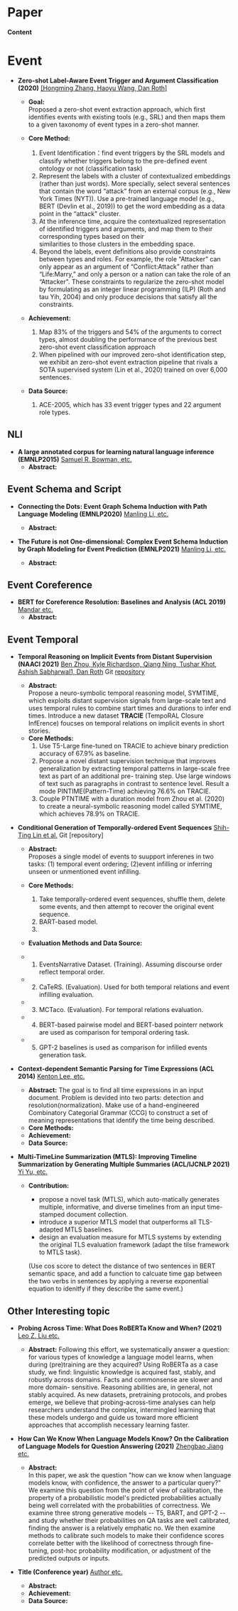 # Paper

**Content**

[//]: <              - ** **  [[ ]](https://)                   >
# Event
- **Zero-shot Label-Aware Event Trigger and Argument Classification (2020)**  [[Hongming Zhang, Haoyu Wang, Dan Roth]](https://cogcomp.seas.upenn.edu/page/publication_view/942)
  - **Goal:**  
     Proposed a zero-shot event extraction approach, which first identifies events with existing tools (e.g., SRL) and then maps them to a given taxonomy of event types in a zero-shot manner. 
  - **Core Method:**
    1. Event Identification：find event triggers by the SRL models and classify whether triggers belong to the pre-defined event ontology or not (classification task)
    2. Represent the labels with a cluster of contextualized embeddings (rather than just words). More specially, select several sentences that contain the word “attack” from an          external corpus (e.g., New York Times (NYT)). Use a pre-trained language model (e.g., BERT (Devlin et al., 2019)) to get the word embedding as a data point in the “attack"        cluster.
    3. At the inference time, acquire the contextualized representation of identified triggers and arguments, and map them to their corresponding types based on their  
       similarities to those clusters in the embedding space.
    4. Beyond the labels, event definitions also provide constraints between types and roles. For example, the role “Attacker” can only appear as an argument of “Conflict:Attack” rather than “Life:Marry,” and only a person or a nation can take the role of an “Attacker".  These constraints to regularize the zero-shot model by formulating as an integer linear programming (ILP) (Roth and tau Yih, 2004) and only produce decisions that satisfy all the constraints.
   
  - **Achievement:**
    1. Map 83% of the triggers and 54% of the arguments to correct types, almost doubling the performance of the previous best zero-shot event classification approach
    2.  When pipelined with our improved zero-shot identification step, we exhibit an zero-shot event extraction pipeline that rivals a SOTA supervised system (Lin et al., 2020)   trained on over 6,000 sentences.


   - **Data Source:**
     1. ACE-2005, which has 33 event trigger types and 22 argument role types. 

## NLI
- **A large annotated corpus for learning natural language inference (EMNLP2015)** [ Samuel R. Bowman, etc.](https://nlp.stanford.edu/pubs/snli_paper.pdf)
   - **Abstract:** 

 
## Event Schema and Script
- **Connecting the Dots: Event Graph Schema Induction with Path Language Modeling (EMNLP2020)** [Manling Li, etc.](https://aclanthology.org/2020.emnlp-main.50/)
   - **Abstract:** 

- **The Future is not One-dimensional: Complex Event Schema Induction by Graph Modeling for Event Prediction (EMNLP2021)** [Manling Li, etc.](https://aclanthology.org/2021.emnlp-main.422/)
   - **Abstract:** 

## Event Coreference
- **BERT for Coreference Resolution: Baselines and Analysis (ACL 2019)** [ Mandar etc.](https://aclanthology.org/D19-1588/)
   - **Abstract:** 


## Event Temporal

- **Temporal Reasoning on Implicit Events from Distant Supervision (NAACI 2021)**  [Ben Zhou, Kyle Richardson, Qiang Ning, Tushar Khot, Ashish Sabharwal1, Dan Roth](https://arxiv.org/abs/2010.12753)   Git [repository](https://github.com/allenai/tracie)
   - **Abstract:**  
    Propose a neuro-symbolic temporal reasoning model, SYMTIME, which exploits distant supervision signals from large-scale text and uses temporal rules to combine start times and durations to infer end times. Introduce a new dataset **TRACIE** (TempoRAL Closure InfErence) foucses on temporal relations on implicit events in short stories.
   - **Core Methods:**
     1. Use T5-Large fine-tuned on TRACIE to achieve binary prediction accuracy of 67.9% as baseline.
     2. Propose a novel distant supervision technique that improves generalization by extracting temporal patterns in large-scale free text as part of an additional pre- training step. Use large windows of text such as paragraphs in contrast to sentence level. Result a mode PINTIME(Pattern-Time) achieving 76.6% on TRACIE.
     3. Couple PTNTIME with a duration model from Zhou et al. (2020) to create a neural-symbolic reasoning model called SYMTIME, which achieves 78.9% on TRACIE.


- **Conditional Generation of Temporally-ordered Event Sequences**  [Shih-Ting Lin et al.](https://arxiv.org/abs/2012.15786)   Git [repository]

   - **Abstract:**  
    Proposes a single model of events to suupport inferenes in two tasks: (1) temporal event ordering; (2)event infilling or inferring unseen or unmentioned event infilling.
   - **Core Methods:**
     1. Take temporally-ordered event sequences, shuffle them, delete some events, and then attempt to recover the original event sequence. 
     2. BART-based model.
     3. 

   - **Evaluation Methods and Data Source:**
   - 1. EventsNarrative Dataset. (Training). Assuming discourse order reflect temporal order.
   - 2. CaTeRS. (Evaluation). Used for both temporal relations and event infilling evaluation.
   - 3. MCTaco. (Evaluation). For temporal relations evaluation.
   - 4. BERT-based pairwise model and BERT-based pointerr network are used as comparison for temporal ordering task.
   - 5. GPT-2 baselines is used as comparison for infilled events generation task.

- **Context-dependent Semantic Parsing for Time Expressions (ACL 2014)** [Kenton Lee, etc.](https://aclanthology.org/P14-1135.pdf)
   - **Abstract:** 
     The goal is to find all time expressions in an input document. Problem is devided into two parts: detection and resolution(normalization). Make use of a hand-engineered Combinatory Categorial Grammar (CCG) to construct a set of meaning representations that identify the time being
described. 
   - **Core Methods:**
   - **Achievement:**
   - **Data Source:**

- **Multi-TimeLine Summarization (MTLS): Improving Timeline Summarization by Generating Multiple Summaries (ACL/IJCNLP 2021)** [Yi Yu, etc.](https://www.semanticscholar.org/paper/Multi-TimeLine-Summarization-(MTLS)%3A-Improving-by-Yu-Jatowt/acf02e62879e84e359bc0fdd4bc86f87beef81a5)
  - **Contribution:**
    - propose a novel task (MTLS), which auto-matically generates multiple, informative, and diverse timelines from an input time-stamped document collection.
    - introduce a superior MTLS model that outperforms all TLS-adapted MTLS baselines.
    - design an evaluation measure for MTLS systems by extending the original TLS evaluation framework (adapt the tilse framework to MTLS task).
    
    (Use cos score to detect the distance of two sentences in BERT semantic space, and add a function to calcuate time gap between the two verbs in sentences by applying a reverse exponential equation to idenitfy if they describe the same event.) 

      
## Other Interesting topic

- **Probing Across Time: What Does RoBERTa Know and When? (2021)** [ Leo Z. Liu etc.](https://arxiv.org/pdf/2104.07885.pdf)
   - **Abstract:** 
     Following this effort, we systematically answer a question: for various types of knowledge a language model learns, when during (pre)training are they acquired? Using RoBERTa as a case study, we find: linguistic knowledge is acquired fast, stably, and robustly across domains. Facts and commonsense are slower and more domain- sensitive. Reasoning abilities are, in general, not stably acquired. As new datasets, pretraining protocols, and probes emerge, we believe that probing-across-time analyses can help researchers understand the complex, intermingled learning that these models undergo and guide us toward more efficient approaches that accomplish necessary learning faster.
      
- **How Can We Know When Language Models Know? On the Calibration of Language Models for Question Answering (2021)** [ Zhengbao Jiang etc.](https://arxiv.org/abs/2012.00955)
   - **Abstract:**   
     In this paper, we ask the question "how can we know when language models know, with confidence, the answer to a particular query?" We examine this question from the point of view of calibration, the property of a probabilistic model's predicted probabilities actually being well correlated with the probabilities of correctness. We examine three strong generative models -- T5, BART, and GPT-2 -- and study whether their probabilities on QA tasks are well calibrated, finding the answer is a relatively emphatic no. We then examine methods to calibrate such models to make their confidence scores correlate better with the likelihood of correctness through fine-tuning, post-hoc probability modification, or adjustment of the predicted outputs or inputs.    

- **Title (Conference year)** [ Author etc.](link)
   - **Abstract:** 
   - **Achievement:**
   - **Data Source:**
